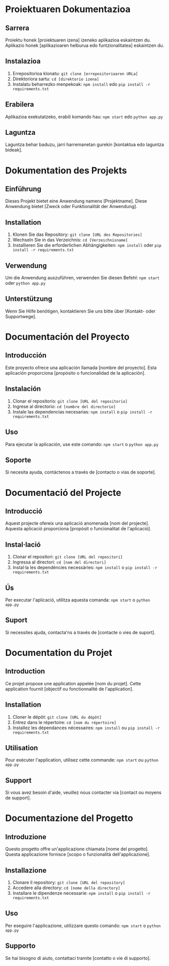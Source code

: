# Proiektuaren Dokumentazioa

## Sarrera
Proiektu honek [proiektuaren izena] izeneko aplikazioa eskaintzen du. Aplikazio honek [aplikazioaren helburua edo funtzionalitatea] eskaintzen du.

## Instalazioa
1. Errepositorioa klonatu: `git clone [errepositorioaren URLa]`
2. Direktoriora sartu: `cd [direktorio izena]`
3. Instalatu beharrezko menpekoak: `npm install` edo `pip install -r requirements.txt`

## Erabilera
Aplikazioa exekutatzeko, erabili komando hau: `npm start` edo `python app.py`

## Laguntza
Laguntza behar baduzu, jarri harremanetan gurekin [kontaktua edo laguntza bideak].

# Dokumentation des Projekts

## Einführung
Dieses Projekt bietet eine Anwendung namens [Projektname]. Diese Anwendung bietet [Zweck oder Funktionalität der Anwendung].

## Installation
1. Klonen Sie das Repository: `git clone [URL des Repositories]`
2. Wechseln Sie in das Verzeichnis: `cd [Verzeichnisname]`
3. Installieren Sie die erforderlichen Abhängigkeiten: `npm install` oder `pip install -r requirements.txt`

## Verwendung
Um die Anwendung auszuführen, verwenden Sie diesen Befehl: `npm start` oder `python app.py`

## Unterstützung
Wenn Sie Hilfe benötigen, kontaktieren Sie uns bitte über [Kontakt- oder Supportwege].

# Documentación del Proyecto

## Introducción
Este proyecto ofrece una aplicación llamada [nombre del proyecto]. Esta aplicación proporciona [propósito o funcionalidad de la aplicación].

## Instalación
1. Clonar el repositorio: `git clone [URL del repositorio]`
2. Ingrese al directorio: `cd [nombre del directorio]`
3. Instale las dependencias necesarias: `npm install` o `pip install -r requirements.txt`

## Uso
Para ejecutar la aplicación, use este comando: `npm start` o `python app.py`

## Soporte
Si necesita ayuda, contáctenos a través de [contacto o vías de soporte].

# Documentació del Projecte

## Introducció
Aquest projecte ofereix una aplicació anomenada [nom del projecte]. Aquesta aplicació proporciona [propòsit o funcionalitat de l'aplicació].

## Instal·lació
1. Clonar el repositori: `git clone [URL del repositori]`
2. Ingressa al directori: `cd [nom del directori]`
3. Instal·la les dependències necessàries: `npm install` o `pip install -r requirements.txt`

## Ús
Per executar l'aplicació, utilitza aquesta comanda: `npm start` o `python app.py`

## Suport
Si necessites ajuda, contacta'ns a través de [contacte o vies de suport].

# Documentation du Projet

## Introduction
Ce projet propose une application appelée [nom du projet]. Cette application fournit [objectif ou fonctionnalité de l'application].

## Installation
1. Cloner le dépôt: `git clone [URL du dépôt]`
2. Entrez dans le répertoire: `cd [nom du répertoire]`
3. Installez les dépendances nécessaires: `npm install` ou `pip install -r requirements.txt`

## Utilisation
Pour exécuter l'application, utilisez cette commande: `npm start` ou `python app.py`

## Support
Si vous avez besoin d'aide, veuillez nous contacter via [contact ou moyens de support].

# Documentazione del Progetto

## Introduzione
Questo progetto offre un'applicazione chiamata [nome del progetto]. Questa applicazione fornisce [scopo o funzionalità dell'applicazione].

## Installazione
1. Clonare il repository: `git clone [URL del repository]`
2. Accedere alla directory: `cd [nome della directory]`
3. Installare le dipendenze necessarie: `npm install` o `pip install -r requirements.txt`

## Uso
Per eseguire l'applicazione, utilizzare questo comando: `npm start` o `python app.py`

## Supporto
Se hai bisogno di aiuto, contattaci tramite [contatto o vie di supporto].